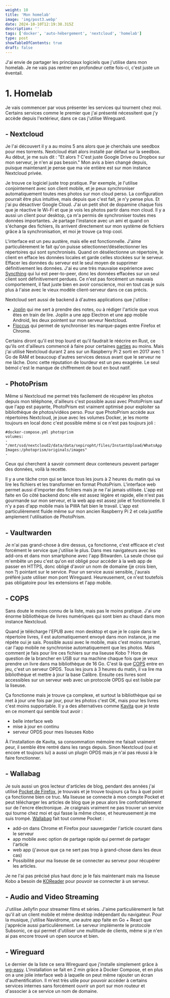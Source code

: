 ```yaml
---
weight: 10
title: 'Mon homelab'
image: 'img/post3.webp'
date: 2024-10-10T12:19:38.315Z
description: ''
tags: ['docker', 'auto-hébergement', 'nextcloud', 'homelab']
type: post
showTableOfContents: true
draft: false
---
```


J'ai envie de partager les principaux logiciels que j'utilise dans mon homelab. Je ne vais pas rentrer en profondeur cette fois-ci, c'est juste un éventail.

# 1. Homelab

Je vais commencer par vous présenter les services qui tournent chez moi. Certains services comme le premier que j'ai présenté nécessitent que j'y accède depuis l'extérieur, dans ce cas j'utilise Wireguard.

## - Nextcloud

Je l'ai découvert il y a au moins 5 ans alors que je cherchais une seedbox pour mes torrents. Nextcloud était alors installé par défaut sur la seedbox. Au début, je me suis dit : "Et alors ? C'est juste Google Drive ou Dropbox sur mon serveur, je n'en ai pas besoin."
Mon avis a bien changé depuis, puisque maintenant je pense que ma vie entière est sur mon instance Nextcloud privée.

Je trouve ce logiciel juste trop pratique. Par exemple, je l'utilise conjointement avec son client mobile, et je peux synchroniser automatiquement toutes mes photos sur mon cloud perso. La configuration pourrait être plus intuitive, mais depuis que c'est fait, je n'y pense plus. Et j'ai pu désactiver Google Cloud. J'ai un petit shot de dopamine chaque fois que je réactive le Wi-Fi et que je vois les photos partir dans mon cloud.
Il y a aussi un client pour desktop, ça m'a permis de synchroniser toutes mes données importantes. Je partage l'instance avec un ami et quand on s'échange des fichiers, ils arrivent directement sur mon système de fichiers grâce à la synchronisation, et moi je trouve ça trop cool.

L'interface est un peu austère, mais elle est fonctionnelle. J'aime particulièrement le fait qu'on puisse sélectionner/désélectionner les répertoires qui sont synchronisés. Quand on désélectionne un répertoire, le client en efface les données locales et garde celles stockées sur le serveur. Effacer les données du serveur est le seul moyen de supprimer définitivement les données. J'ai eu une très mauvaise expérience avec [Syncthing](https://syncthing.net/) qui lui est peer-to-peer, donc les données effacées sur un seul client sont définitivement perdues. Ce n'est pas forcément un mauvais comportement, il faut juste bien en avoir conscience, moi en tout cas je suis plus à l'aise avec le vieux modèle client-serveur dans ce cas précis.

Nextcloud sert aussi de backend à d'autres applications que j'utilise :

- [Joplin](https://joplinapp.org/) qui me sert à prendre des notes, ou à rédiger l'article que vous êtes en train de lire. Joplin a une app Electron et une app mobile Android, les deux pointent sur mon serveur Nextcloud.
- [Floccus](https://floccus.org/) qui permet de synchroniser les marque-pages entre Firefox et Chrome.

Certains diront qu'il est trop lourd et qu'il faudrait le réécrire en Rust, ce qu'ils ont d'ailleurs commencé à faire pour certaines [parties](https://github.com/nextcloud/notify_push) au moins. Mais j'ai utilisé Nextcloud durant 2 ans sur un Raspberry Pi 2 sorti en 2017 avec 1 Go de RAM et beaucoup d'autres services dessus avant que le serveur ne me lâche. Donc cette réputation de lourdeur est un peu exagérée. Le seul bémol c'est le manque de chiffrement de bout en bout natif.

## - PhotoPrism

Même si Nextcloud me permet très facilement de récupérer les photos depuis mon téléphone, d'ailleurs c'est possible aussi avec PhotoPrism sauf que l'app est payante, PhotoPrism est vraiment optimisé pour exploiter sa bibliothèque de photos/vidéos perso.
Pour que PhotoPrism accède aux répertoires Nextcloud, je joue avec les volumes Docker, je les monte toujours en local donc c'est possible même si ce n'est pas toujours joli :

```
#docker-compose.yml photoprism
volumes:
- "/mnt/ssd/nextcloud2/data/data/sepiropht/files/InstantUpload/WhatsApp Images:/photoprism/originals/images"
-
```

Ceux qui cherchent à savoir comment deux conteneurs peuvent partager des données, voilà la recette.

Il y a une tâche cron qui se lance tous les jours à 2 heures du matin qui va lire les fichiers et les transformer en format PhotoPrism. L'interface web permet aussi d'importer des fichiers mais je ne l'ai jamais utilisée.
L'app est faite en Go côté backend donc elle est assez légère et rapide, elle n'est pas gourmande sur mon serveur, et la web app est assez jolie et fonctionnelle. Il n'y a pas d'app mobile mais la PWA fait bien le travail. L'app est particulièrement fluide même sur mon ancien Raspberry Pi 2 et cela justifie amplement l'utilisation de PhotoPrism.

## - Vaultwarden

Je n'ai pas grand-chose à dire dessus, ça fonctionne, c'est efficace et c'est forcément le service que j'utilise le plus. Dans mes navigateurs avec les add-ons et dans mon smartphone avec l'app Bitwarden. La seule chose qui m'embête un peu c'est qu'on est obligé pour accéder à la web app de passer en HTTPS, donc obligé d'avoir un nom de domaine (je crois bien, non ?) pointant sur le service. Pour un service aussi sensible, j'aurais préféré juste utiliser mon pont Wireguard. Heureusement, ce n'est toutefois pas obligatoire pour les extensions et l'app mobile.

## - COPS

Sans doute le moins connu de la liste, mais pas le moins pratique. J'ai une énorme bibliothèque de livres numériques qui sont bien au chaud dans mon instance Nextcloud.

Quand je télécharge l'EPUB avec mon desktop et que je le copie dans le répertoire livres, il est automatiquement envoyé dans mon instance, je me répète oui je sais. Possible aussi avec le mobile, mais c'est moins marrant, car l'app mobile ne synchronise automatiquement que les photos.
Mais comment je fais pour lire ces fichiers sur ma liseuse Kobo ? Hors de question de la brancher en USB sur ma machine chaque fois que je veux prendre un livre dans ma bibliothèque de 16 Go. C'est là que [COPS](https://github.com/seblucas/cops) entre en jeu, c'est un serveur OPDS. Tous les jours à 3 heures du matin, il va lire ma bibliothèque et mettre à jour la base Calibre. Ensuite ces livres sont accessibles sur un serveur web avec un protocole OPDS qui est lisible par la liseuse.

Ça fonctionne mais je trouve ça complexe, et surtout la bibliothèque qui se met à jour une fois par jour, pour les photos c'est OK, mais pour les livres c'est moins supportable. Il y a des alternatives comme [Kavita](https://www.kavitareader.com/) que je teste en ce moment qui semble tout avoir :

- belle interface web
- mise à jour en continu
- serveur OPDS pour mes liseuses Kobo

À l'installation de Kavita, sa consommation mémoire me faisait vraiment peur, il semble être rentré dans les rangs depuis.
Sinon Nextcloud (oui et encore et toujours lui) a aussi un plugin OPDS mais je n'ai pas réussi à le faire fonctionner.

## - Wallabag

Je suis aussi un gros lecteur d'articles de blog, pendant des années j'ai utilisé [Pocket de Firefox](https://support.mozilla.org/fr/kb/enregistrer-pages-web-plus-tard-pocket-firefox), je trouvais et je trouve toujours ça fou à quel point ça fonctionne bien ce truc. Ma liseuse se connecte à mon compte Pocket et peut télécharger les articles de blog que je peux alors lire confortablement sur de l'encre électronique. Je craignais vraiment ne pas trouver un service qui tourne chez moi et qui fasse la même chose, et heureusement je me suis trompé. [Wallabag](https://github.com/wallabag/wallabag) fait tout comme Pocket :

- add-on dans Chrome et Firefox pour sauvegarder l'article courant dans le serveur
- app mobile avec option de partage rapide qui permet de partager l'article
- web app (j'avoue que ça ne sert pas trop à grand-chose dans les deux cas)
- Possibilité pour ma liseuse de se connecter au serveur pour récupérer les articles.

Je ne l'ai pas précisé plus haut donc je le fais maintenant mais ma liseuse Kobo a besoin de [KOReader](https://koreader.rocks/) pour pouvoir se connecter à un serveur.

## - Audio and Video Streaming

J'utilise Jellyfin pour streamer films et séries. J'aime particulièrement le fait qu'il ait un client mobile et même desktop indépendant du navigateur. Pour la musique, j'utilise Navidrome, une autre app faite en Go + React que j'apprécie aussi particulièrement. Le serveur implémente le protocole Subsonic, ce qui permet d'utiliser une multitude de clients, même si je n'en ai pas encore trouvé un open source et bien.

## - Wireguard

Le dernier de la liste ce sera Wireguard que j'installe simplement grâce à [wg-easy](https://github.com/wg-easy/wg-easy). L'installation se fait en 2 min grâce à Docker Compose, et en plus on a une jolie interface web à laquelle on peut même rajouter un écran d'authentification.
Il m'est très utile pour pouvoir accéder à certains services internes sans forcément ouvrir un port sur mon routeur et d'associer à ce service un nom de domaine.

